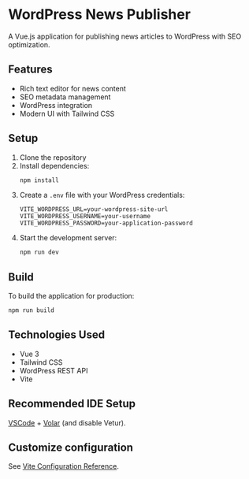 # WordPress News Publisher

A Vue.js application for publishing news articles to WordPress with SEO optimization.

## Features

- Rich text editor for news content
- SEO metadata management
- WordPress integration
- Modern UI with Tailwind CSS

## Setup

1. Clone the repository
2. Install dependencies:
   ```bash
   npm install
   ```
3. Create a `.env` file with your WordPress credentials:
   ```
   VITE_WORDPRESS_URL=your-wordpress-site-url
   VITE_WORDPRESS_USERNAME=your-username
   VITE_WORDPRESS_PASSWORD=your-application-password
   ```
4. Start the development server:
   ```bash
   npm run dev
   ```

## Build

To build the application for production:

```bash
npm run build
```

## Technologies Used

- Vue 3
- Tailwind CSS
- WordPress REST API
- Vite

## Recommended IDE Setup

[VSCode](https://code.visualstudio.com/) + [Volar](https://marketplace.visualstudio.com/items?itemName=Vue.volar) (and disable Vetur).

## Customize configuration

See [Vite Configuration Reference](https://vite.dev/config/).
